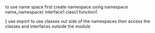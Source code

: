 to use name space first create namespace 
using namespace name_namespace{
    interface1
    class1
    function1

}
use export to use classes out side of the namespaces
then access the classes and interfaces outside the module